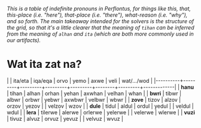 *This is a table of indefinite pronouns in Perflontus, for things like this, that,
this-place (i.e. "here"), that-place (i.e. "there"), what-reason (i.e. "why"), and so forth.
The main takeaway intended for the solvers is the structure of the grid, so that it's a little
clearer that the meaning of `tihan` can be inferred from the meaning of `alhan` and `ita` (which
are both more commonly used in our artifacts).*

# Wat ita zat na?

|          | ita/eta | iqa/eqa | orvo    | yemo    | axwe   | veli    | wat/.../wod |
|----------+---------+---------+---------+---------+--------+---------+-------------|
| **hanu** | tihan   | alhan   | orhan   | yehan   | axwhan | velhan  | whan        |
| **bwri** | tibwr   | albwr   | orbwr   | yebwr   | axwbwr | velbwr  | wbwr        |
| **zove** | tizov   | alzov   | orzov   | yezov   |        | velzov  | wzov        |
| **dule** | tidul   | aldul   | ordul   | yedul   |        | veldul  | wdul        |
| **lera** | tilerwe | alerwe  | orlerwe | yelerwe |        | velerwe | wlerwe      |
| **vuzi** | tivuz   | alvuz   | orvuz   | yevuz   |        | velvuz  | wvuz        |

